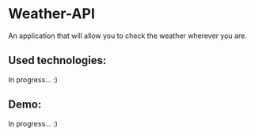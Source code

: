 # Weather-API
An application that will allow you to check the weather wherever you are.

## Used technologies: 

In progress... :)

## Demo:

In progress... :)